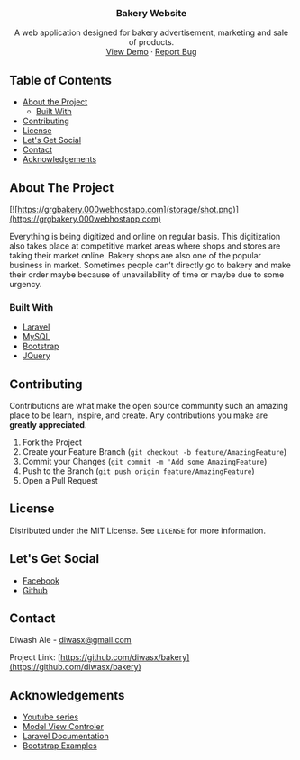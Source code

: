 <br />
  <h3 align="center">Bakery Website</h3>

  <p align="center">
    A web application designed for bakery advertisement, marketing and sale of products.
    <br />
    <a target="_blank" href="https://grgbakery.000webhostapp.com">View Demo</a>
    ·
    <a href="https://github.com/diwasx/bakery/issues">Report Bug</a>
  </p>
</p>



<!-- TABLE OF CONTENTS -->
## Table of Contents

* [About the Project](#about-the-project)
  * [Built With](#built-with)
* [Contributing](#contributing)
* [License](#license)
* [Let's Get Social](#lets-get-social)
* [Contact](#contact)
* [Acknowledgements](#acknowledgements)



<!-- ABOUT THE PROJECT -->
## About The Project

[![https://grgbakery.000webhostapp.com](storage/shot.png)](https://grgbakery.000webhostapp.com)

Everything is being digitized and online on regular basis. This digitization also takes place at competitive market areas where shops and stores are taking their market online. Bakery shops are also one of the popular business in market. Sometimes people can’t directly go to bakery and make their order maybe because of unavailability of time or maybe due to some urgency.

### Built With

* [Laravel](https://laravel.com/)
* [MySQL](https://www.mysql.com/)
* [Bootstrap](https://getbootstrap.com)
* [JQuery](https://jquery.com)



<!-- CONTRIBUTING -->
## Contributing

Contributions are what make the open source community such an amazing place to be learn, inspire, and create. Any contributions you make are **greatly appreciated**.

1. Fork the Project
2. Create your Feature Branch (`git checkout -b feature/AmazingFeature`)
3. Commit your Changes (`git commit -m 'Add some AmazingFeature`)
4. Push to the Branch (`git push origin feature/AmazingFeature`)
5. Open a Pull Request



<!-- LICENSE -->
## License

Distributed under the MIT License. See `LICENSE` for more information.



<!-- LET'S GET SOCIAL -->
## Let's Get Social

* [Facebook](https://facebook.com/diwas.ale)
* [Github](https://github.com/diwasx)


<!-- CONTACT -->
## Contact

Diwash Ale - diwasx@gmail.com

Project Link: [https://github.com/diwasx/bakery](https://github.com/diwasx/bakery)


<!-- ACKNOWLEDGEMENTS -->
## Acknowledgements
* [Youtube series](https://www.youtube.com/playlist?list=PLillGF-RfqbYhQsN5WMXy6VsDMKGadrJ- )
* [Model View Controler](https://en.wikipedia.org/wiki/Model-view-controller)
* [Laravel Documentation](https://laravel.com/docs/5.8/)
* [Bootstrap Examples](https://getbootstrap.com/docs/4.0/examples/)
